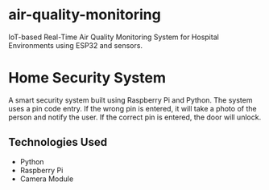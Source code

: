 # air-quality-monitoring
IoT-based Real-Time Air Quality Monitoring System for Hospital Environments using ESP32 and sensors.
# Home Security System

A smart security system built using Raspberry Pi and Python. The system uses a pin code entry. If the wrong pin is entered, it will take a photo of the person and notify the user. If the correct pin is entered, the door will unlock.

## Technologies Used
- Python
- Raspberry Pi
- Camera Module
